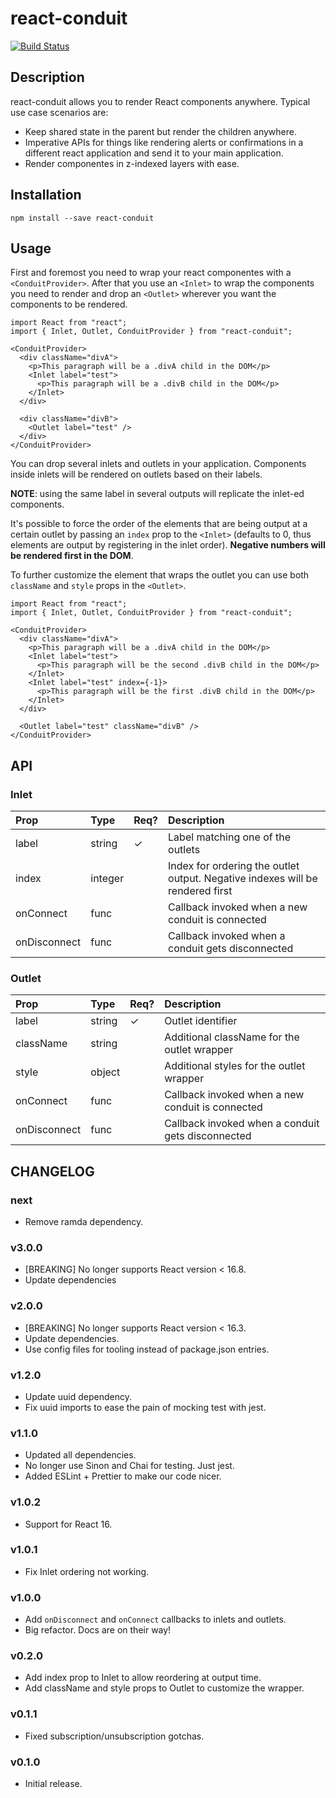 # react-conduit

[![Build Status](https://travis-ci.org/trabe/react-conduit.svg?branch=master)](https://travis-ci.org/trabe/react-conduit)

## Description

react-conduit allows you to render React components anywhere. Typical use case
scenarios are:

* Keep shared state in the parent but render the children anywhere.
* Imperative APIs for things like rendering alerts or confirmations in a different react application and send it to your main application.
* Render componentes in z-indexed layers with ease.


## Installation

```
npm install --save react-conduit
```

## Usage

First and foremost you need to wrap your react componentes with a `<ConduitProvider>`.
After that you use an `<Inlet>` to wrap the components you need to render and drop 
an `<Outlet>` wherever you want the components to be rendered.

```
import React from "react";
import { Inlet, Outlet, ConduitProvider } from "react-conduit";

<ConduitProvider>
  <div className="divA">
    <p>This paragraph will be a .divA child in the DOM</p>
    <Inlet label="test">
      <p>This paragraph will be a .divB child in the DOM</p>
    </Inlet>
  </div>

  <div className="divB">
    <Outlet label="test" />
  </div>
</ConduitProvider>
```

You can drop several inlets and outlets in your application. Components inside inlets
will be rendered on outlets based on their labels.

**NOTE**: using the same label in several outputs will replicate the inlet-ed components.

It's possible to force the order of the elements that are being output at a certain outlet
by passing an `index` prop to the `<Inlet>` (defaults to 0, thus elements are output by registering
in the inlet order). **Negative numbers will be rendered first in the DOM**.

To further customize the element that wraps the outlet you can use both `className` and `style`
props in the `<Outlet>`.

```
import React from "react";
import { Inlet, Outlet, ConduitProvider } from "react-conduit";

<ConduitProvider>
  <div className="divA">
    <p>This paragraph will be a .divA child in the DOM</p>
    <Inlet label="test">
      <p>This paragraph will be the second .divB child in the DOM</p>
    </Inlet>
    <Inlet label="test" index={-1}>
      <p>This paragraph will be the first .divB child in the DOM</p>
    </Inlet>
  </div>

  <Outlet label="test" className="divB" />
</ConduitProvider>
```


## API

### Inlet

| Prop           | Type         | Req?   | Description                                                                   |
| :------------- | :----------- | :----- | :-----------------------------------------------------------------------------|
| label          | string       | ✓      | Label matching one of the outlets                                             |
| index          | integer      |        | Index for ordering the outlet output. Negative indexes will be rendered first |
| onConnect      | func         |        | Callback invoked when a new conduit is connected                              |
| onDisconnect   | func         |        | Callback invoked when a conduit gets disconnected                             |

### Outlet

| Prop         | Type       | Req? | Description                                              |
|:-------------|:-----------|:-----|:---------------------------------------------------------|
| label        | string     |  ✓   | Outlet identifier                                        |
| className    | string     |      | Additional className for the outlet wrapper              |
| style        | object     |      | Additional styles for the outlet wrapper                 |
| onConnect    | func       |      | Callback invoked when a new conduit is connected         |
| onDisconnect | func       |      | Callback invoked when a conduit gets disconnected        |

## CHANGELOG

### next

* Remove ramda dependency.

### v3.0.0

* [BREAKING] No longer supports React version &lt; 16.8.
* Update dependencies

### v2.0.0

* [BREAKING] No longer supports React version &lt; 16.3.
* Update dependencies.
* Use config files for tooling instead of package.json entries.

### v1.2.0

* Update uuid dependency.
* Fix uuid imports to ease the pain of mocking test with jest.

### v1.1.0

* Updated all dependencies.
* No longer use Sinon and Chai for testing. Just jest.
* Added ESLint + Prettier to make our code nicer.

### v1.0.2

* Support for React 16.

### v1.0.1

* Fix Inlet ordering not working.

### v1.0.0

* Add `onDisconnect` and `onConnect` callbacks to inlets and outlets.
* Big refactor. Docs are on their way!

### v0.2.0

* Add index prop to Inlet to allow reordering at output time.
* Add className and style props to Outlet to customize the wrapper.

### v0.1.1

* Fixed subscription/unsubscription gotchas.

### v0.1.0

* Initial release.
